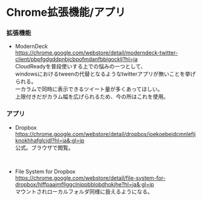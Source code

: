 # Chrome拡張機能/アプリ

### 拡張機能

- ModernDeck  
https://chrome.google.com/webstore/detail/moderndeck-twitter-client/pbpfgdgddpnbjcbpofmdanfbbigocklj?hl=ja  
CloudReadyを普段使いする上での悩みの一つとして、  
windowsにおけるtweenの代替となるようなtwitterアプリが無いことを挙げられる。  
一カラムで同時に表示できるツイート量が多くあってほしい。  
上限付きだがカラム幅を広げられるため、今の所はこれを使用。  


### アプリ

- Dropbox  
https://chrome.google.com/webstore/detail/dropbox/ioekoebejdcmnlefjiknokhhafglcjdl?hl=ja&;gl=jp  
公式。ブラウザで閲覧。  
<br>

- File System for Dropbox  
https://chrome.google.com/webstore/detail/file-system-for-dropbox/hlffpaajmfllggclnjppbblobdhokjhe?hl=ja&;gl=jp  
マウントされローカルフォルダ同様に扱えるようになる。  
<br>
